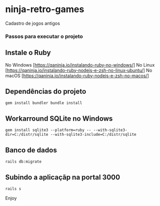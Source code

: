 # ninja-retro-games
Cadastro de jogos antigos


### Passos para executar o projeto

## Instale o Ruby
No Windows [https://qaninja.io/instalando-ruby-no-windows/]
No Linux [https://qaninja.io/instalando-ruby-nodejs-e-zsh-no-linux-ubuntu/]
No macOS [https://qaninja.io/instalando-ruby-nodejs-e-zsh-no-macos/]

## Dependências do projeto

`
gem install bundler
bundle install
`

## Workarround SQLite no Windows

`
gem install sqlite3 --platform=ruby -- --with-sqlite3-dir=C:/distr/sqlite --with-sqlite3-include=C:/distr/sqlite
`

## Banco de dados

`
rails db:migrate
`

## Subindo a aplicaçãp na portal 3000

`
rails s
`

Enjoy
